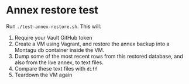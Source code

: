 # Annex restore test
Run `./test-annex-restore.sh`. This will:

1. Require your Vault GitHub token
1. Create a VM using Vagrant, and restore the annex backup into a
   Montagu db container inside the VM.
1. Dump some of the most recent rows from this restored database,
   and also from the live annex, to text files.
1. Compare these text files with `diff`
1. Teardown the VM again
